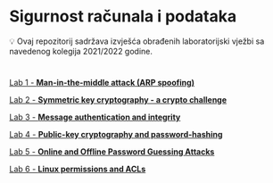 # Sigurnost računala i podataka

<aside>
💡 Ovaj repozitorij sadržava izvješća obrađenih laboratorijski vježbi sa navedenog kolegija 2021/2022 godine.

</aside>

#

[Lab 1 - **Man-in-the-middle attack (ARP spoofing)**](labs/Lab1-Man-in-the-middleAttack(ARPspoofing).md)

[Lab 2 - **Symmetric key cryptography - a crypto challenge**](labs/Lab2-SymmetricKeyCryptography_a_CryptoChallenge.md)

[Lab 3 - **Message authentication and integrity**](labs/Lab3-MessageAuthenticationAndIntegrity.md)

[Lab 4 - **Public-key cryptography and password-hashing**](labs/Lab4-Public-keyCryptographyAndPassword-hashing.md)

[Lab 5 - **Online and Offline Password Guessing Attacks**](labs/Lab5-OnlineAndOfflinePasswordGuessingAttack.md)

[Lab 6 - **Linux permissions and ACLs**](labs/Lab6-LinuxPermissionsAndACLs.md)